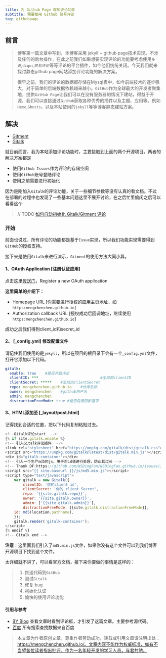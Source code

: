 ```yaml
---
title: 为 Github Page 增加评论功能
subtitle: 需要使用 Github 账号评论
tag: githubpage
---
```


## 前言

> 博客第一篇文章中写到，本博客采用 jekyll + github page技术实现。不涉及任何的后台操作，在此之前我们如果想要实现评论的功能要考虑使用`多说`,`diqus`,`网易评论`等等评论的平台插件，如今他们统统关闭。今天我们就来探讨静态github page网站添加评论功能的解决方案。
>
> 很早之前，我们的评论的数据都存储在Mysql表中，如今前端技术的逐步强大，对于简单的后端数据依赖越来越小。`GitHub`作为全球最大的开发者聚集地，提供`GitHub Page`让我们可以在没有服务器的情况下建站，得益于开源，我们可以直接通过`GitHub`获取各种优秀的插件以及主题、应用等。例如`Hexo`,`Ghosts`，以及本站使用的`jekyll`等等博客静态建站方案。

## 解决

- [Gitment](https://github.com/imsun/gitment) 
- [Gitalk](https://gitalk.github.io/)

就目前而言，我为本站添加评论功能时，主要接触到上面的两个开源项目。两者的解决方案都是

- 使用`Github Issues`作为评论的存储空间
- 使用`Github`账号登陆评论
- 使用之前需要进行初始化

因为是刚加入`Gitalk`的评论功能，关于一些细节参数等没有认真的看文档。不过在部署的过程中也发现了一些基本问题这里不展开讨论，在之后忙里偷闲之后可以看看这个 

> // TODO  [如何自动初始化 Gitalk/Gitment 评论](https://www.colabug.com/1784203.html)

### 开始

前面也说过，所有评论的功能都是基于`Issue`实现，所以我们功能实现需要得到`GitHub`的授权支持。

接下来是使用`Gitalk`来进行演示，`Gitment`的使用方法大同小异。

####  1、OAuth Application [注册认证应用]

点击这里[传送门](https://github.com/settings/applications/new)，Register a new OAuth application

**这里简单的介绍下：**

* Homepage URL [你需要进行授权的应用主页地址，如`https:mengchenchen.github.io]`
* Authorization callback URL  [授权成功后回调地址，继续使用`https:mengchenchen.github.io`]

成功之后我们得到client_id和secret_id

#### 2、 [_config.yml] 修改配置文件

请记住我们使用的是`jekyll`，所以在项目的根目录下会有一个`_config.yml`文件，打开它添加以下代码。

```yaml
gitalk:
  enable: true    #是否开启评论
  clientID: ***                            #生成的clientID
  clientSecret: *****    #生成的clientSecret
  repo: mengchenchen.github.io    #仓库名称
  owner: mengchenchen    #github用户名
  admin: mengchenchen	
  distractionFreeMode: true #是否启用阴影遮罩
```

#### 3、HTML添加至 [_layout/post.html]

记得找到合适的位置，把以下代码复制粘贴过去。

```javascript
<!--Gitalk评论start  -->
{% if site.gitalk.enable %}
<!-- 引入Gitalk评论插件  -->
<link rel="stylesheet" href="https://unpkg.com/gitalk/dist/gitalk.css">
<script src="https://unpkg.com/gitalk@latest/dist/gitalk.min.js"></script>
<div id="gitalk-container"></div>
<!-- 引入一个生产md5的js，用于对id值进行处理，防止其过长 -->
<!-- Thank DF:https://github.com/NSDingFan/NSDingFan.github.io/issues/3#issuecomment-407496538 -->
<script src="{{ site.baseurl }}/js/md5.min.js"></script>
<script type="text/javascript">
    var gitalk = new Gitalk({
        clientID: '你的client id',
        clientSecret: '你的 client Secret',
        repo: '{{site.gitalk.repo}}',
        owner: '{{site.gitalk.owner}}',
        admin: ['{{site.gitalk.admin}}'],
        distractionFreeMode: {{site.gitalk.distractionFreeMode}},
    id: md5(location.pathname),
    });
    gitalk.render('gitalk-container');
</script>
{% endif %}
<!-- Gitalk end -->
```

**注意**：这里面我们引入了`md5.min.js`文件，如果你没有这个文件可以到我们博客开源项目下找到这个文件。

太详细就不讲了，可以看官方文档，接下来你要做的事情是这样的：

>1. 推送代码到`GitHub`
>2. 测试`Gitalk`
>3. 修复 bug
>4. 初始化认证
>5. 愉快的使用评论功能

#### 引用与参考

* [BY Blog](http://qiubaiying.top/) 查看文章时看到评论框，才引发了这篇文章。主要参考源代码。
* [百度](http://baidu.com) 所有搜索查找数据来自百度

> 本文章为作者原创文章，尊重作者劳动成功，转载或引用文章请注明出处：https://mengchenchen.github.io/。文章内容不能作为权威标准，如有不当望各位读者指出批评。作为一名年轻开发的学习人员，与君共勉。

